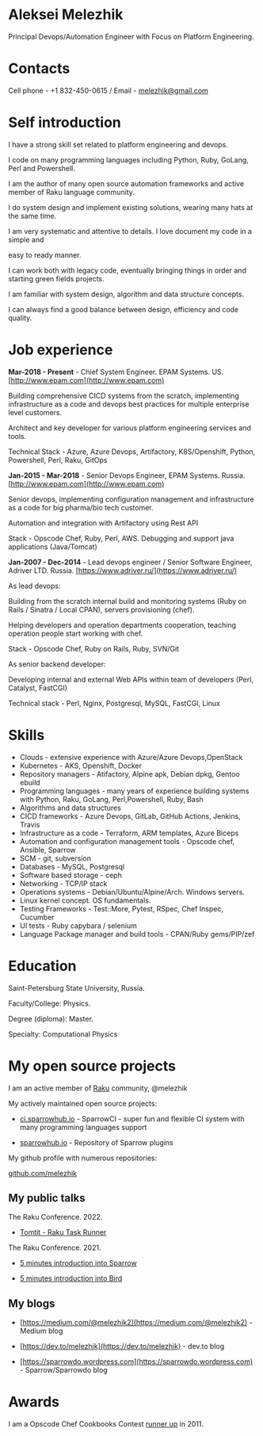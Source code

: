 # Aleksei Melezhik 

Principal Devops/Automation Engineer with Focus on Platform Engineering.

# Contacts

Cell phone - +1 832-450-0615 /  Email - melezhik@gmail.com

# Self introduction

I have a strong skill set related to platform engineering and devops.

I code on many programming languages including Python, Ruby, GoLang, Perl and Powershell.

I am the author of many open source automation frameworks and active member of Raku language community.

I do system design and implement existing solutions, wearing many hats at the same time.

I am very systematic and attentive to details. I love document my code in a simple and

easy to ready manner.

I can work both with legacy code, eventually bringing things in order and
starting green fields projects.

I am familiar with system design, algorithm and data structure concepts.

I can always  find a good balance between design, efficiency and code quality.

# Job experience

**Mar-2018 - Present** - Chief System Engineer. EPAM Systems. US. [http://www.epam.com](http://www.epam.com)

Building comprehensive CICD systems from the scratch, implementing infrastructure as a code and devops best practices 
for multiple enterprise level customers.

Architect and key developer for various platform engineering services and tools. 

Technical Stack - Azure, Azure Devops, Artifactory, K8S/Openshift, Python, Powershell, Perl, Raku, GitOps

**Jan-2015 - Mar-2018** - Senior Devops Engineer, EPAM Systems. Russia. [http://www.epam.com](http://www.epam.com)

Senior devops, implementing configuration management and infrastructure as a code for big pharma/bio tech customer.

Automation and integration with Artifactory using Rest API

Stack - Opscode Chef, Ruby, Perl, AWS. Debugging and support java applications (Java/Tomcat)

**Jan-2007 - Dec-2014** - Lead devops engineer / Senior Software Engineer, Adriver LTD. Russia. [https://www.adriver.ru/](https://www.adriver.ru/)

As lead devops:

Building from the scratch internal build and monitoring systems (Ruby on Rails / Sinatra / Local CPAN), servers provisioning (chef).

Helping developers and operation departments cooperation, teaching operation people start working with chef. 

Stack -  Opscode Chef, Ruby on Rails, Ruby, SVN/Git

As senior backend developer:

Developing internal and external Web APIs within team of developers (Perl, Catalyst, FastCGI)

Technical stack - Perl, Nginx, Postgresql, MySQL, FastCGI, Linux

# Skills

* Clouds - extensive experience with Azure/Azure Devops,OpenStack
* Kubernetes - AKS, Openshift, Docker
* Repository managers - Atifactory, Alpine apk, Debian dpkg, Gentoo ebuild 
* Programming languages - many years of experience building 
systems with Python, Raku, GoLang, Perl,Powershell, Ruby, Bash
* Algorithms and data structures
* CICD frameworks - Azure Devops, GitLab, GitHub Actions, Jenkins, Travis
* Infrastructure as a code - Terraform, ARM templates, Azure Biceps
* Automation and configuration management tools - Opscode chef, Ansible, Sparrow
* SCM - git, subversion
* Databases - MySQL, Postgresql
* Software based storage - ceph
* Networking - TCP/IP stack
* Operations systems - Debian/Ubuntu/Alpine/Arch. Windows servers.
* Linux kernel concept. OS fundamentals. 
* Testing Frameworks - Test::More, Pytest, RSpec, Chef Inspec, Cucumber
* UI tests - Ruby capybara / selenium 
* Language Package manager and build tools - CPAN/Ruby gems/PIP/zef

# Education

Saint-Petersburg State University, Russia. 

Faculty/College: Physics. 

Degree (diploma): Master. 

Specialty: Computational Physics

# My open source projects

I am an active member of [Raku](https://raku.org) community, @melezhik

My actively maintained open source projects:

* [ci.sparrowhub.io](https://ci.sparrowhub.io) - SparrowCI - super fun and flexible CI system with many programming languages support

* [sparrowhub.io](https://sparrowhub.io) - Repository of Sparrow plugins

My github profile with numerous repositories:

[github.com/melezhik](https://github.com/melezhik)

## My public talks

The Raku Conference. 2022.

* [Tomtit - Raku Task Runner](https://twitter.com/melezhik2/status/1558570476812787713)

The Raku Conference. 2021.

* [5 minutes introduction into Sparrow](https://conf.raku.org/talk/164)

* [5 minutes introduction into Bird](https://conf.raku.org/talk/165)

## My blogs

* [https://medium.com/@melezhik2](https://medium.com/@melezhik2) - Medium blog

* [https://dev.to/melezhik](https://dev.to/melezhik) - dev.to blog

* [https://sparrowdo.wordpress.com](https://sparrowdo.wordpress.com) - Sparrow/Sparrowdo blog

# Awards

I am a Opscode Chef Cookbooks Contest [runner up](https://blog.chef.io/the-cookbook-contest-is-over-and-the-winners-are/) in 2011.
